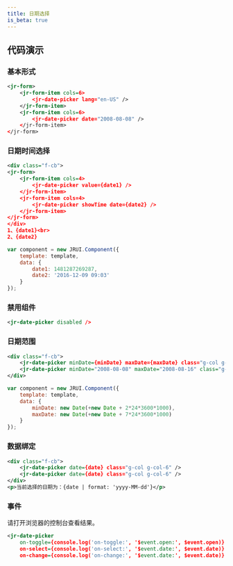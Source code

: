 ```yaml
---
title: 日期选择
is_beta: true
---
```


## 代码演示

### 基本形式

<!-- demo_start -->
<div class="m-example"></div>

```xml
<jr-form>
    <jr-form-item cols=6>
        <jr-date-picker lang="en-US" />
    </jr-form-item>
    <jr-form-item cols=6>
        <jr-date-picker date="2008-08-08" />
    </jr-form-item>
</jr-form>
```
<!-- demo_end -->

### 日期时间选择

<!-- demo_start -->
<div class="m-example"></div>

```xml
<div class="f-cb">
<jr-form>
    <jr-form-item cols=4>
        <jr-date-picker value={date1} />
    </jr-form-item>
    <jr-form-item cols=4>
        <jr-date-picker showTime date={date2} />
    </jr-form-item>
</jr-form>
</div>
1、{date1}<br>
2、{date2}
```

```javascript
var component = new JRUI.Component({
    template: template,
    data: {
        date1: 1481287269287,
        date2: '2016-12-09 09:03'
    }
});
```
<!-- demo_end -->

### 禁用组件

<!-- demo_start -->
<div class="m-example"></div>

```xml
<jr-date-picker disabled />
```
<!-- demo_end -->

### 日期范围

<!-- demo_start -->
<div class="m-example"></div>

```xml
<div class="f-cb">
    <jr-date-picker minDate={minDate} maxDate={maxDate} class="g-col g-col-6" />
    <jr-date-picker minDate="2008-08-08" maxDate="2008-08-16" class="g-col g-col-6" />
</div>
```

```javascript
var component = new JRUI.Component({
    template: template,
    data: {
        minDate: new Date(+new Date + 2*24*3600*1000),
        maxDate: new Date(+new Date + 7*24*3600*1000)
    }
});
```
<!-- demo_end -->

### 数据绑定

<!-- demo_start -->
<div class="m-example"></div>

```xml
<div class="f-cb">
    <jr-date-picker date={date} class="g-col g-col-6" />
    <jr-date-picker date={date} class="g-col g-col-6" />
</div>
<p>当前选择的日期为：{date | format: 'yyyy-MM-dd'}</p>
```
<!-- demo_end -->

### 事件

请打开浏览器的控制台查看结果。

<!-- demo_start -->
<div class="m-example"></div>

```xml
<jr-date-picker
    on-toggle={console.log('on-toggle:', '$event.open:', $event.open)}
    on-select={console.log('on-select:', '$event.date:', $event.date)}
    on-change={console.log('on-change:', '$event.date:', $event.date)} />
```
<!-- demo_end -->
